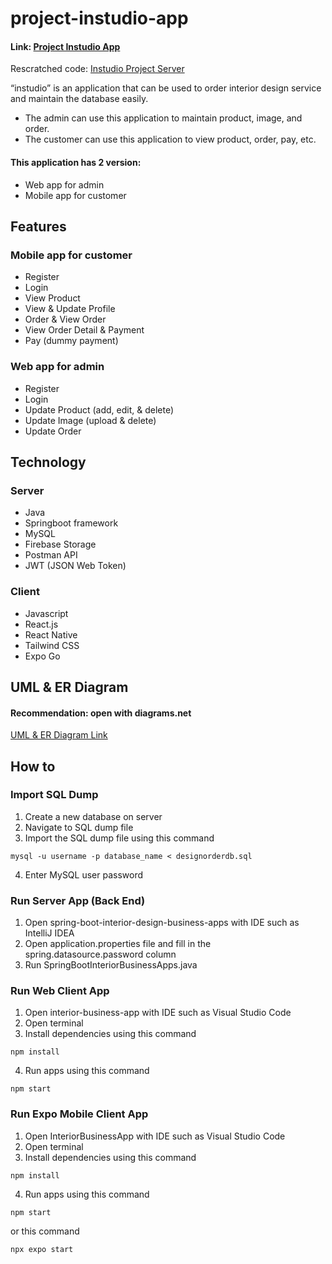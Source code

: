 # project-instudio-app
#### Link: [Project Instudio App](https://github.com/fitriarien/project-instudio-app.git)

Rescratched code: [Instudio Project Server](https://github.com/fitriarien/instudio-project-server-rescratch.git)

“instudio” is an application that can be used to order interior design service and maintain the database easily.
- The admin can use this application to maintain product, image, and order.
- The customer can use this application to view product, order, pay, etc.
#### This application has 2 version:
- Web app for admin
- Mobile app for customer

## Features
### Mobile app for customer
- Register
- Login
- View Product
- View & Update Profile
- Order & View Order
- View Order Detail & Payment
- Pay (dummy payment)
### Web app for admin
- Register
- Login
- Update Product (add, edit, & delete)
- Update Image (upload & delete)
- Update Order
## Technology
### Server
- Java
- Springboot framework
- MySQL 
- Firebase Storage
- Postman API
- JWT (JSON Web Token)
### Client
- Javascript
- React.js
- React Native
- Tailwind CSS
- Expo Go
## UML & ER Diagram
#### Recommendation: open with diagrams.net
[UML & ER Diagram Link](https://drive.google.com/file/d/1k8whAKLqa_59Mr_iOKoVFmSUzA0Rqvp8/view?usp=sharing)

## How to
### Import SQL Dump
1. Create a new database on server
2. Navigate to SQL dump file
3. Import the SQL dump file using this command
```
mysql -u username -p database_name < designorderdb.sql
```
4. Enter MySQL user password
### Run Server App (Back End)
1. Open spring-boot-interior-design-business-apps with IDE such as IntelliJ IDEA
2. Open application.properties file and fill in the spring.datasource.password column
3. Run SpringBootInteriorBusinessApps.java
### Run Web Client App
1. Open interior-business-app with IDE such as Visual Studio Code
2. Open terminal
3. Install dependencies using this command
```
npm install
```
4. Run apps using this command
```
npm start
```
### Run Expo Mobile Client App
1. Open InteriorBusinessApp with IDE such as Visual Studio Code
2. Open terminal
3. Install dependencies using this command
```
npm install
```
4. Run apps using this command
```
npm start
```
   or this command
```
npx expo start
```
